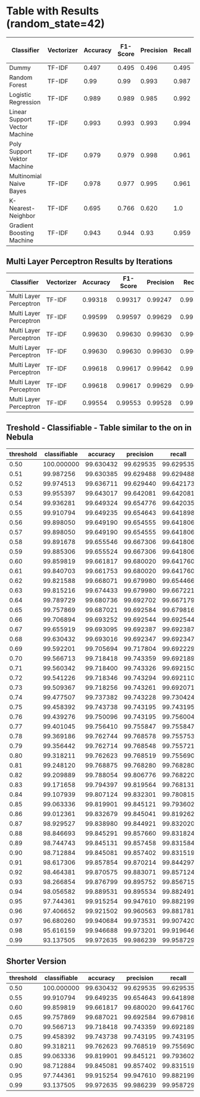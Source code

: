 # Table with Results (random_state=42)

| Classifier | Vectorizer | Accuracy | F1-Score | Precision | Recall | Processing Time (in min) |
|------------|------------|----------|----------|-----------|--------|-----------------|
| Dummy | TF-IDF | 0.497 | 0.495 | 0.496 | 0.495 | 0.01 |
| Random Forest | TF-IDF | 0.99 | 0.99 | 0.993 | 0.987 | 2.57 |
| Logistic Regression | TF-IDF | 0.989 | 0.989 | 0.985 | 0.992 | 0.02 |
| Linear Support Vector Machine | TF-IDF | 0.993 | 0.993 | 0.993 | 0.994 | 17.86 |
| Poly Support Vektor Machine | TF-IDF | 0.979 | 0.979 | 0.998 | 0.961 | 128.6 |
| Multinomial Naive Bayes | TF-IDF | 0.978 | 0.977 | 0.995 | 0.961 | 0.01 |
| K-Nearest-Neighbor | TF-IDF | 0.695 | 0.766 | 0.620 | 1.0 | 0.68 |
| Gradient Boosting Machine | TF-IDF | 0.943 | 0.944 | 0.93 | 0.959 | 3.45 |


## Multi Layer Perceptron Results by Iterations

| Classifier | Vectorizer | Accuracy | F1-Score | Precision | Recall | Iterations | Processing Time |
|------------|------------|----------|----------|-----------|--------|------------|-----------------|
| Multi Layer Perceptron | TF-IDF | 0.99318 | 0.99317 | 0.99247 | 0.99387 | 1 | 3m 8.0s |
| Multi Layer Perceptron | TF-IDF | 0.99599 | 0.99597 | 0.99629 | 0.99566 | 3 | 8m 42.4s |
| Multi Layer Perceptron | TF-IDF | 0.99630 | 0.99630 | 0.99630 | 0.99630 | 4 | 12m 37.5s | 
| Multi Layer Perceptron | TF-IDF | 0.99630 | 0.99630 | 0.99630 | 0.99630 | 5 | 21m 55.7s |
| Multi Layer Perceptron | TF-IDF | 0.99618 | 0.99617 | 0.99642 | 0.99591 | 6 | 16m 17.0s |
| Multi Layer Perceptron | TF-IDF | 0.99618 | 0.99617 | 0.99629 | 0.99604 | 7 | 52m 15.2s | 
| Multi Layer Perceptron | TF-IDF | 0.99554 | 0.99553 | 0.99528 | 0.99578 | 15 | 248m 31.2s |


## Treshold - Classifiable - Table similar to the on in Nebula

| threshold | classifiable | accuracy  | precision | recall    | f1        |
|-----------|--------------|-----------|-----------|-----------|-----------|
| 0.50      | 100.000000   | 99.630432 | 99.629535 | 99.629535 | 99.629535 |
| 0.51      | 99.987256    | 99.630385 | 99.629488 | 99.629488 | 99.629488 |
| 0.52      | 99.974513    | 99.636711 | 99.629440 | 99.642173 | 99.635806 |
| 0.53      | 99.955397    | 99.643017 | 99.642081 | 99.642081 | 99.642081 |
| 0.54      | 99.936281    | 99.649324 | 99.654776 | 99.642035 | 99.648405 |
| 0.55      | 99.910794    | 99.649235 | 99.654643 | 99.641898 | 99.648270 |
| 0.56      | 99.898050    | 99.649190 | 99.654555 | 99.641806 | 99.648180 |
| 0.57      | 99.898050    | 99.649190 | 99.654555 | 99.641806 | 99.648180 |
| 0.58      | 99.891678    | 99.655546 | 99.667306 | 99.641806 | 99.654555 |
| 0.59      | 99.885306    | 99.655524 | 99.667306 | 99.641806 | 99.654555 |
| 0.60      | 99.859819    | 99.661817 | 99.680020 | 99.641760 | 99.660887 |
| 0.61      | 99.840703    | 99.661753 | 99.680020 | 99.641760 | 99.660887 |
| 0.62      | 99.821588    | 99.668071 | 99.679980 | 99.654466 | 99.667221 |
| 0.63      | 99.815216    | 99.674433 | 99.679980 | 99.667221 | 99.673600 |
| 0.64      | 99.789729    | 99.680736 | 99.692702 | 99.667179 | 99.679939 |
| 0.65      | 99.757869    | 99.687021 | 99.692584 | 99.679816 | 99.686199 |
| 0.66      | 99.706894    | 99.693252 | 99.692544 | 99.692544 | 99.692544 |
| 0.67      | 99.655919    | 99.693095 | 99.692387 | 99.692387 | 99.692387 |
| 0.68      | 99.630432    | 99.693016 | 99.692347 | 99.692347 | 99.692347 |
| 0.69      | 99.592201    | 99.705694 | 99.717804 | 99.692229 | 99.705015 |
| 0.70      | 99.566713    | 99.718418 | 99.743359 | 99.692189 | 99.717768 |
| 0.71      | 99.560342    | 99.718400 | 99.743326 | 99.692150 | 99.717732 |
| 0.72      | 99.541226    | 99.718346 | 99.743294 | 99.692110 | 99.717695 |
| 0.73      | 99.509367    | 99.718256 | 99.743261 | 99.692071 | 99.717659 |
| 0.74      | 99.477507    | 99.737382 | 99.743228 | 99.730424 | 99.736825 |
| 0.75      | 99.458392    | 99.743738 | 99.743195 | 99.743195 | 99.743195 |
| 0.76      | 99.439276    | 99.750096 | 99.743195 | 99.756004 | 99.749599 |
| 0.77      | 99.401045    | 99.756410 | 99.755847 | 99.755847 | 99.755847 |
| 0.78      | 99.369186    | 99.762744 | 99.768578 | 99.755753 | 99.762165 |
| 0.79      | 99.356442    | 99.762714 | 99.768548 | 99.755721 | 99.762134 |
| 0.80      | 99.318211    | 99.762623 | 99.768519 | 99.755690 | 99.762104 |
| 0.81      | 99.248120    | 99.768875 | 99.768280 | 99.768280 | 99.768280 |
| 0.82      | 99.209889    | 99.788054 | 99.806776 | 99.768220 | 99.787494 |
| 0.83      | 99.171658    | 99.794397 | 99.819564 | 99.768131 | 99.793841 |
| 0.84      | 99.107939    | 99.807124 | 99.832301 | 99.780815 | 99.806551 |
| 0.85      | 99.063336    | 99.819901 | 99.845121 | 99.793602 | 99.819355 |
| 0.86      | 99.012361    | 99.832679 | 99.845041 | 99.819262 | 99.832150 |
| 0.87      | 98.929527    | 99.838980 | 99.844921 | 99.832020 | 99.838470 |
| 0.88      | 98.846693    | 99.845291 | 99.857660 | 99.831824 | 99.844741 |
| 0.89      | 98.744743    | 99.845131 | 99.857458 | 99.831584 | 99.844519 |
| 0.90      | 98.712884    | 99.845081 | 99.857402 | 99.831519 | 99.844459 |
| 0.91      | 98.617306    | 99.857854 | 99.870214 | 99.844297 | 99.857254 |
| 0.92      | 98.464381    | 99.870575 | 99.883071 | 99.857124 | 99.870096 |
| 0.93      | 98.266854    | 99.876799 | 99.895752 | 99.856715 | 99.876230 |
| 0.94      | 98.056582    | 99.889531 | 99.895534 | 99.882491 | 99.889012 |
| 0.95      | 97.744361    | 99.915254 | 99.947610 | 99.882199 | 99.914894 |
| 0.96      | 97.406652    | 99.921502 | 99.960563 | 99.881781 | 99.921156 |
| 0.97      | 96.680260    | 99.940684 | 99.973531 | 99.907420 | 99.940464 |
| 0.98      | 95.616159    | 99.946688 | 99.973201 | 99.919646 | 99.946417 |
| 0.99      | 93.137505    | 99.972635 | 99.986239 | 99.958729 | 99.972482 |

## Shorter Version

| threshold | classifiable | accuracy  | precision | recall    | f1        |
|-----------|--------------|-----------|-----------|-----------|-----------|
| 0.50      | 100.000000   | 99.630432 | 99.629535 | 99.629535 | 99.629535 |
| 0.55      | 99.910794    | 99.649235 | 99.654643 | 99.641898 | 99.648270 |
| 0.60      | 99.859819    | 99.661817 | 99.680020 | 99.641760 | 99.660887 |
| 0.65      | 99.757869    | 99.687021 | 99.692584 | 99.679816 | 99.686199 |
| 0.70      | 99.566713    | 99.718418 | 99.743359 | 99.692189 | 99.717768 |
| 0.75      | 99.458392    | 99.743738 | 99.743195 | 99.743195 | 99.743195 |
| 0.80      | 99.318211    | 99.762623 | 99.768519 | 99.755690 | 99.762104 |
| 0.85      | 99.063336    | 99.819901 | 99.845121 | 99.793602 | 99.819355 |
| 0.90      | 98.712884    | 99.845081 | 99.857402 | 99.831519 | 99.844459 |
| 0.95      | 97.744361    | 99.915254 | 99.947610 | 99.882199 | 99.914894 |
| 0.99      | 93.137505    | 99.972635 | 99.986239 | 99.958729 | 99.972482 |

